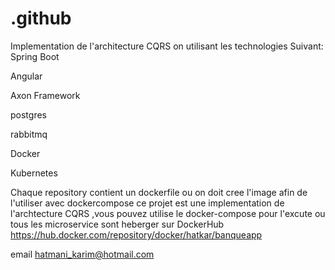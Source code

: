 # .github
Implementation de l'architecture CQRS  on utilisant les technologies Suivant:
Spring Boot 

Angular

Axon Framework

postgres

rabbitmq

Docker

Kubernetes

Chaque repository contient un dockerfile ou on doit cree l'image afin de l'utiliser avec dockercompose
ce projet est une implementation de l'archtecture CQRS ,vous pouvez utilise le docker-compose pour l'excute ou tous les microservice sont heberger sur DockerHub https://hub.docker.com/repository/docker/hatkar/banqueapp 

email hatmani_karim@hotmail.com 


